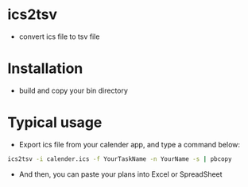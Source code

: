 # ics2tsv
- convert ics file to tsv file

# Installation
- build and copy your bin directory

# Typical usage
- Export ics file from your calender app, and type a command below:

```bash
ics2tsv -i calender.ics -f YourTaskName -n YourName -s | pbcopy
```

- And then, you can paste your plans into Excel or SpreadSheet
